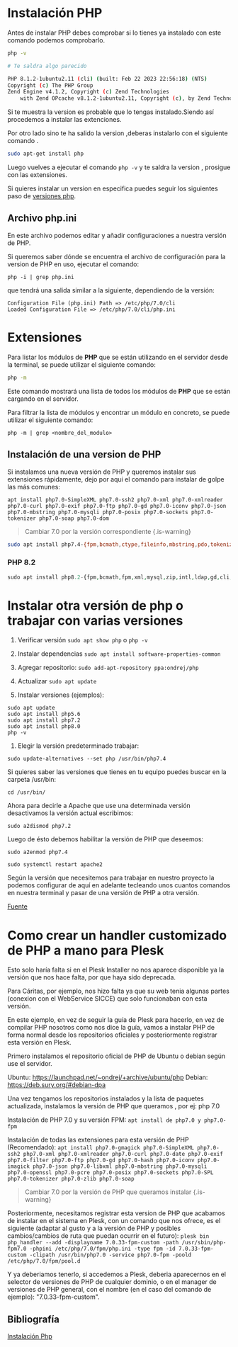 # Instalación PHP 

Antes de instalar PHP debes comprobar si lo tienes ya instalado con este comando podemos comprobarlo.

```bash
php -v

# Te saldra algo parecido 

PHP 8.1.2-1ubuntu2.11 (cli) (built: Feb 22 2023 22:56:18) (NTS)
Copyright (c) The PHP Group
Zend Engine v4.1.2, Copyright (c) Zend Technologies
    with Zend OPcache v8.1.2-1ubuntu2.11, Copyright (c), by Zend Technologies
```

Si te muestra la version es probable que lo tengas instalado.Siendo así procedemos a instalar las extenciones.

Por otro lado sino te ha salido la version ,deberas instalarlo con el siguiente comando .

```bash
sudo apt-get install php
```
Luego vuelves a ejecutar el comando `php -v` y te saldra la version , prosigue con las extensiones.

Si quieres instalar un version en especifica puedes seguir los siguientes paso de [versiones php](instalar-otra-versión-de-php-o-trabajar-con-varias-versiones).

## Archivo php.ini

En este archivo podemos editar y añadir configuraciones a nuestra versión de PHP.

Si queremos saber dónde se encuentra el archivo de configuración para la version de PHP en uso, ejecutar el comando:

```
php -i | grep php.ini
```

que tendrá una salida similar a la siguiente, dependiendo de la versión:

```
Configuration File (php.ini) Path => /etc/php/7.0/cli
Loaded Configuration File => /etc/php/7.0/cli/php.ini
```

# Extensiones

Para listar los módulos de **PHP** que se están utilizando en el servidor desde la terminal, se puede utilizar el siguiente comando:

```bash
php -m
```
Este comando mostrará una lista de todos los módulos de **PHP** que se están cargando en el servidor.

Para filtrar la lista de módulos y encontrar un módulo en concreto, se puede utilizar el siguiente comando:

```shell
php -m | grep <nombre_del_modulo>
```

## Instalación de una version de PHP

Si instalamos una nueva versión de PHP y queremos instalar sus extensiones rápidamente, dejo por aqui el comando para instalar de golpe las más comunes:

```apt install php7.0-SimpleXML php7.0-ssh2 php7.0-xml php7.0-xmlreader php7.0-curl php7.0-exif php7.0-ftp php7.0-gd php7.0-iconv php7.0-json php7.0-mbstring php7.0-mysqli php7.0-posix php7.0-sockets php7.0-tokenizer php7.0-soap php7.0-dom ```
> Cambiar 7.0 por la versión correspondiente
{.is-warning}

```bash
sudo apt install php7.4-{fpm,bcmath,ctype,fileinfo,mbstring,pdo,tokenizer,xml,curl,zip,gmp,gd,mysqli,mysql}
```

### PHP 8.2

```php
sudo apt install php8.2-{fpm,bcmath,fpm,xml,mysql,zip,intl,ldap,gd,cli,bz2,curl,mbstring,pgsql,opcache,soap,cgi,pdo}
```

# Instalar otra versión de php o trabajar con varias versiones

1. Verificar versión
`sudo apt show php` o `php -v`

1. Instalar dependencias
`sudo apt install software-properties-common`

1. Agregar repositorio:
`sudo add-apt-repository ppa:ondrej/php`

1. Actualizar
`sudo apt update`

1. Instalar versiones (ejemplos):
```
sudo apt update
sudo apt install php5.6
sudo apt install php7.2
sudo apt install php8.0
php -v
```

1. Elegir la versión predeterminado trabajar:

`sudo update-alternatives --set php /usr/bin/php7.4`

Si quieres saber las versiones que tienes en tu equipo puedes buscar en la carpeta /usr/bin:

`cd /usr/bin/`

Ahora para decirle a Apache que use una determinada versión desactivamos la versión actual escribimos:

`sudo a2dismod php7.2`

Luego de ésto debemos habilitar la versión de PHP que deseemos:

`sudo a2enmod php7.4`

`sudo systemctl restart apache2`

Según la versión que necesitemos para trabajar en nuestro proyecto la podemos configurar de aquí en adelante tecleando unos cuantos comandos en nuestra terminal y pasar de una versión de PHP a otra versión. 

[Fuente](https://diarioprogramador.com/como-instalar-distintas-versiones-de-php-en-ubuntu/)




# Como crear un handler customizado de PHP a mano para Plesk

Esto solo haría falta si en el Plesk Installer no nos aparece disponible ya la versión que nos hace falta, por que haya sido deprecada.

Para Cáritas, por ejemplo, nos hizo falta ya que su web tenia algunas partes (conexion con el WebService SICCE) que solo funcionaban con esta versión.

En este ejemplo, en vez de seguir la guía de Plesk para hacerlo, en vez de compilar PHP nosotros como nos dice la guía, vamos a instalar PHP de forma normal desde los repositorios oficiales y posteriormente registrar esta versión en Plesk.

Primero instalamos el repositorio oficial de PHP de Ubuntu o debian según use el servidor.

Ubuntu: https://launchpad.net/~ondrej/+archive/ubuntu/php
Debian: https://deb.sury.org/#debian-dpa

Una vez tengamos los repositorios instalados y la lista de paquetes actualizada, instalamos la versión de PHP que queramos , por ej: php 7.0

Instalación de PHP 7.0 y su versión FPM: `apt install de php7.0 y php7.0-fpm`

Instalación de todas las extensiones para esta versión de PHP (Recomendado): `apt install php7.0-gmagick php7.0-SimpleXML php7.0-ssh2 php7.0-xml php7.0-xmlreader php7.0-curl php7.0-date php7.0-exif php7.0-filter php7.0-ftp php7.0-gd php7.0-hash php7.0-iconv php7.0-imagick php7.0-json php7.0-libxml php7.0-mbstring php7.0-mysqli php7.0-openssl php7.0-pcre php7.0-posix php7.0-sockets php7.0-SPL php7.0-tokenizer php7.0-zlib php7.0-soap`

> Cambiar 7.0 por la versión de PHP que queramos instalar
{.is-warning}

Posteriormente, necesitamos registrar esta version de PHP que acabamos de instalar en el sistema en Plesk, con un comando que nos ofrece, es el siguiente (adaptar al gusto y a la versión de PHP y posibles cambios/cambios de ruta que puedan ocurrir en el futuro): `plesk bin php_handler --add -displayname 7.0.33-fpm-custom -path /usr/sbin/php-fpm7.0 -phpini /etc/php/7.0/fpm/php.ini -type fpm -id 7.0.33-fpm-custom -clipath /usr/bin/php7.0 -service php7.0-fpm -poold /etc/php/7.0/fpm/pool.d`

Y ya deberiamos tenerlo, si accedemos a Plesk, deberia aparecernos en el selector de versiones de PHP de cualquier dominio, o en el manager de versiones de PHP general, con el nombre (en el caso del comando de ejemplo): "7.0.33-fpm-custom".

## Bibliografía 

[Instalación Php](https://code.tutsplus.com/es/tutorials/how-to-install-php-in-ubuntu--cms-35237)
